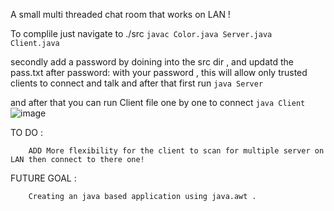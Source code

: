 A small multi threaded chat room that works on LAN ! 

  To complile just navigate to ./src
    ` javac Color.java Server.java Client.java `

  secondly add a password by doining into the src dir , and updatd the pass.txt after password: with your password , this will allow only trusted clients to connect and talk
  and after that first run 
    ` java Server ` 

  and after that you can run Client file one by one to connect 
     ` java Client ` 
![image](https://github.com/user-attachments/assets/f845bb18-10ac-4815-b8c8-833fcc6bb736)



TO DO :
      
        ADD More flexibility for the client to scan for multiple server on LAN then connect to there one!      
     
FUTURE GOAL :
        
        Creating an java based application using java.awt .      
